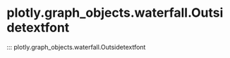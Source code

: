 # plotly.graph_objects.waterfall.Outsidetextfont

::: plotly.graph_objects.waterfall.Outsidetextfont
